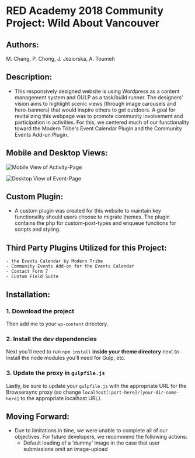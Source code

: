 # RED Academy 2018 Community Project: Wild About Vancouver

## Authors:
M. Chang, P. Chong, J. Jeziorska, A. Toumeh

## Description:
- This responsively designed website is using Wordpress as a content management system and GULP as a task/build runner.  The designers' vision aims to highlight scenic views (through image carousels and hero-banners) that would inspire others to get outdoors.  A goal for revitalizing this webpage was to promote community involvement and participation in activities.  For this, we centered much of our functionality toward the Modern Tribe's Event Calendar Plugin and the Community Events Add-on Plugin. 

## Mobile and Desktop Views:

![Mobile View of Activity-Page](./screenshot3.jpg?raw=true "Mobile View of Activity-Page")


 ![Desktop View of Event-Page](./screenshot2.jpg?raw=true "Desktop View of Event-Page")

## Custom Plugin:
- A custom plugin was created for this website to maintain key functionality should users choose to migrate themes.  The plugin contains the php for custom-post-types and enqueue functions for scripts and styling.

## Third Party Plugins Utilized for this Project:
    - the Events Calendar by Modern Tribe
    - Community Events Add-on for the Events Calendar
    - Contact Form 7
    - Custom Field Suite

## Installation:

### 1. Download the project

Then add me to your `wp-content` directory.

### 2. Install the dev dependencies

Next you'll need to run `npm install` **inside your theme directory** next to install the node modules you'll need for Gulp, etc.

### 3. Update the proxy in `gulpfile.js`

Lastly, be sure to update your `gulpfile.js` with the appropriate URL for the Browsersync proxy (so change `localhost[:port-here]/[your-dir-name-here]` to the appropriate localhost URL).

## Moving Forward:
- Due to limitations in time, we were unable to complete all of our objectives.  For future developers, we recommend the following actions:
    - Default loading of a 'dummy' image in the case that user submissions omit an image-upload

